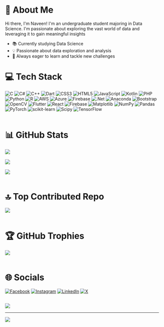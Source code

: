 

# 💫 About Me
Hi there, I'm Naveen! I'm an undergraduate student majoring in Data Science. I'm passionate about exploring the vast world of data and leveraging it to gain meaningful insights
    <ul>
            <li>📚 Currently studying Data Science</li>
            <li>💡 Passionate about data exploration and analysis</li>
            <li>🚀 Always eager to learn and tackle new challenges</li>
        </ul>

# 💻 Tech Stack
![C](https://img.shields.io/badge/c-%2300599C.svg?style=for-the-badge&logo=c&logoColor=white) ![C#](https://img.shields.io/badge/c%23-%23239120.svg?style=for-the-badge&logo=csharp&logoColor=white) ![C++](https://img.shields.io/badge/c++-%2300599C.svg?style=for-the-badge&logo=c%2B%2B&logoColor=white) ![Dart](https://img.shields.io/badge/dart-%230175C2.svg?style=for-the-badge&logo=dart&logoColor=white) ![CSS3](https://img.shields.io/badge/css3-%231572B6.svg?style=for-the-badge&logo=css3&logoColor=white) ![HTML5](https://img.shields.io/badge/html5-%23E34F26.svg?style=for-the-badge&logo=html5&logoColor=white) ![JavaScript](https://img.shields.io/badge/javascript-%23323330.svg?style=for-the-badge&logo=javascript&logoColor=%23F7DF1E) ![Kotlin](https://img.shields.io/badge/kotlin-%237F52FF.svg?style=for-the-badge&logo=kotlin&logoColor=white) ![PHP](https://img.shields.io/badge/php-%23777BB4.svg?style=for-the-badge&logo=php&logoColor=white) ![Python](https://img.shields.io/badge/python-3670A0?style=for-the-badge&logo=python&logoColor=ffdd54) ![R](https://img.shields.io/badge/r-%23276DC3.svg?style=for-the-badge&logo=r&logoColor=white) ![AWS](https://img.shields.io/badge/AWS-%23FF9900.svg?style=for-the-badge&logo=amazon-aws&logoColor=white) ![Azure](https://img.shields.io/badge/azure-%230072C6.svg?style=for-the-badge&logo=microsoftazure&logoColor=white) ![Firebase](https://img.shields.io/badge/firebase-%23039BE5.svg?style=for-the-badge&logo=firebase) ![.Net](https://img.shields.io/badge/.NET-5C2D91?style=for-the-badge&logo=.net&logoColor=white) ![Anaconda](https://img.shields.io/badge/Anaconda-%2344A833.svg?style=for-the-badge&logo=anaconda&logoColor=white) ![Bootstrap](https://img.shields.io/badge/bootstrap-%238511FA.svg?style=for-the-badge&logo=bootstrap&logoColor=white) ![OpenCV](https://img.shields.io/badge/opencv-%23white.svg?style=for-the-badge&logo=opencv&logoColor=white) ![Flutter](https://img.shields.io/badge/Flutter-%2302569B.svg?style=for-the-badge&logo=Flutter&logoColor=white) ![React](https://img.shields.io/badge/react-%2320232a.svg?style=for-the-badge&logo=react&logoColor=%2361DAFB) ![Firebase](https://img.shields.io/badge/firebase-a08021?style=for-the-badge&logo=firebase&logoColor=ffcd34) ![Matplotlib](https://img.shields.io/badge/Matplotlib-%23ffffff.svg?style=for-the-badge&logo=Matplotlib&logoColor=black) ![NumPy](https://img.shields.io/badge/numpy-%23013243.svg?style=for-the-badge&logo=numpy&logoColor=white) ![Pandas](https://img.shields.io/badge/pandas-%23150458.svg?style=for-the-badge&logo=pandas&logoColor=white) ![PyTorch](https://img.shields.io/badge/PyTorch-%23EE4C2C.svg?style=for-the-badge&logo=PyTorch&logoColor=white) ![scikit-learn](https://img.shields.io/badge/scikit--learn-%23F7931E.svg?style=for-the-badge&logo=scikit-learn&logoColor=white) ![Scipy](https://img.shields.io/badge/SciPy-%230C55A5.svg?style=for-the-badge&logo=scipy&logoColor=%white) ![TensorFlow](https://img.shields.io/badge/TensorFlow-%23FF6F00.svg?style=for-the-badge&logo=TensorFlow&logoColor=white)<br/><br/>      
        

# 📊 GitHub Stats
![](https://github-readme-stats.vercel.app/api?username=fwnaveen14&theme=dark&hide_border=false&include_all_commits=false&count_private=false)<br/><br/>
![](https://github-readme-streak-stats.herokuapp.com/?user=fwnaveen14&theme=dark&hide_border=false)<br/><br/>
![](https://github-readme-stats.vercel.app/api/top-langs/?username=fwnaveen14&theme=dark&hide_border=false&include_all_commits=false&count_private=false&layout=compact)<br/><br/>

# 🔝 Top Contributed Repo
![](https://github-contributor-stats.vercel.app/api?username=fwnaveen14&limit=5&theme=dark&combine_all_yearly_contributions=true)<br/><br/>

# 🏆 GitHub Trophies
![](https://github-profile-trophy.vercel.app/?username=fwnaveen14&theme=radical&no-frame=false&no-bg=true&margin-w=4)<br/><br/>


# 🌐 Socials
[![Facebook](https://img.shields.io/badge/Facebook-%231877F2.svg?logo=Facebook&logoColor=white)](https://www.facebook.com/naveen.fernando.77920/) [![Instagram](https://img.shields.io/badge/Instagram-%23E4405F.svg?logo=Instagram&logoColor=white)](https://www.instagram.com/naveenfdo_/) [![LinkedIn](https://img.shields.io/badge/LinkedIn-%230077B5.svg?logo=linkedin&logoColor=white)]([https://linkedin.com/in/ghjghj](https://www.linkedin.com/in/naveen-fernando-980186247/)) [![X](https://img.shields.io/badge/X-black.svg?logo=X&logoColor=white)](https://x.com/fwnaveen14) <br/><br/>


![](https://quotes-github-readme.vercel.app/api?type=horizontal&theme=radical)




---
[![](https://visitcount.itsvg.in/api?id=fwnaveen14&icon=0&color=0)](https://visitcount.itsvg.in)

<!-- Proudly created with GPRM ( https://gprm.itsvg.in ) -->





















